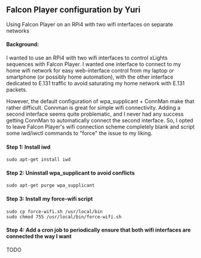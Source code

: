 ## Falcon Player configuration by Yuri

Using Falcon Player on an RPi4 with two wifi interfaces on separate networks

#### Background:
I wanted to use an RPi4 with two wifi interfaces to control xLights sequences with Falcon Player.  I wanted one interface to connect to my home wifi network for easy web-interface control from my laptop or smartphone (or possibly home automation), with the other interface dedicated to E.131 traffic to avoid saturating my home network with E.131 packets.

However, the default configuration of wpa_supplicant + ConnMan make that rather difficult. Connman is great for simple wifi connectivity.  Adding a second interface seems quite problematic, and I never had any success getting ConnMan to automatically connect the second interface.  So, I opted to leave Falcon Player's wifi connection scheme completely blank and script some iwd/iwctl commands to "force" the issue to my liking.

#### Step 1: Install iwd
`sudo apt-get install iwd`

#### Step 2: Uninstall wpa_supplicant to avoid conflicts
`sudo apt-get purge wpa_supplicant`

#### Step 3: Install my force-wifi script
    sudo cp force-wifi.sh /usr/local/bin
    sudo chmod 755 /usr/local/bin/force-wifi.sh
    
#### Step 4: Add a cron job to periodically ensure that both wifi interfaces are connected the way I want
TODO

